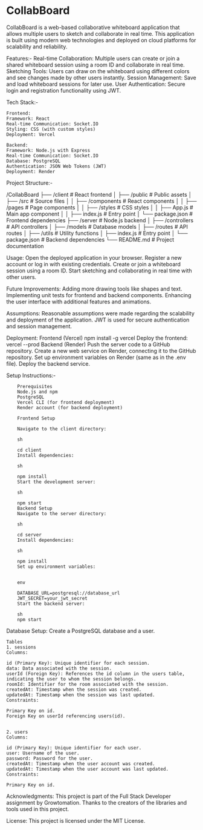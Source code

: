 # CollabBoard

CollabBoard is a web-based collaborative whiteboard application that allows multiple users to sketch and collaborate in real time. This application is built using modern web technologies and deployed on cloud platforms for scalability and reliability.

Features:-
    Real-time Collaboration: Multiple users can create or join a shared whiteboard session using a room ID and collaborate in real time.
    Sketching Tools: Users can draw on the whiteboard using different colors and see changes made by other users instantly.
    Session Management: Save and load whiteboard sessions for later use.
    User Authentication: Secure login and registration functionality using JWT.


Tech Stack:-

    Frontend:
    Framework: React
    Real-time Communication: Socket.IO
    Styling: CSS (with custom styles)
    Deployment: Vercel

    Backend:
    Framework: Node.js with Express
    Real-time Communication: Socket.IO
    Database: PostgreSQL
    Authentication: JSON Web Tokens (JWT)
    Deployment: Render


Project Structure:-

/CollabBoard
        ├── /client            # React frontend
        │   ├── /public        # Public assets
        │   ├── /src           # Source files
        │   │   ├── /components # React components
        │   │   ├── /pages      # Page components
        │   │   ├── /styles     # CSS styles
        │   │   ├── App.js      # Main app component
        │   │   ├── index.js    # Entry point
        │   └── package.json   # Frontend dependencies
        ├── /server            # Node.js backend
        │   ├── /controllers   # API controllers
        │   ├── /models        # Database models
        │   ├── /routes        # API routes
        │   ├── /utils         # Utility functions
        │   ├── index.js       # Entry point
        │   └── package.json   # Backend dependencies
        └── README.md          # Project documentation


Usage:
    Open the deployed application in your browser.
    Register a new account or log in with existing credentials.
    Create or join a whiteboard session using a room ID.
    Start sketching and collaborating in real time with other users.


Future Improvements:
    Adding more drawing tools like shapes and text.
    Implementing unit tests for frontend and backend components.
    Enhancing the user interface with additional features and animations.


Assumptions:
    Reasonable assumptions were made regarding the scalability and deployment of the application.
    JWT is used for secure authentication and session management.

Deployment:
    Frontend (Vercel)
    npm install -g vercel
    Deploy the frontend:
    vercel --prod
    Backend (Render)
    Push the server code to a GitHub repository.
    Create a new web service on Render, connecting it to the GitHub repository.
    Set up environment variables on Render (same as in the .env file).
    Deploy the backend service.



Setup Instructions:-

        Prerequisites
        Node.js and npm
        PostgreSQL
        Vercel CLI (for frontend deployment)
        Render account (for backend deployment)

        Frontend Setup

        Navigate to the client directory:

        sh
        
        cd client
        Install dependencies:

        sh
        
        npm install
        Start the development server:

        sh
        
        npm start
        Backend Setup
        Navigate to the server directory:

        sh
        
        cd server
        Install dependencies:

        sh
        
        npm install
        Set up environment variables:


        env
        
        DATABASE_URL=postgresql://database_url
        JWT_SECRET=your_jwt_secret
        Start the backend server:

        sh
        npm start

Database Setup:
    Create a PostgreSQL database and a user.

    Tables
    1. sessions
    Columns:

    id (Primary Key): Unique identifier for each session.
    data: Data associated with the session.
    userId (Foreign Key): References the id column in the users table, indicating the user to whom the session belongs.
    roomId: Identifier for the room associated with the session.
    createdAt: Timestamp when the session was created.
    updatedAt: Timestamp when the session was last updated.
    Constraints:

    Primary Key on id.
    Foreign Key on userId referencing users(id).


    2. users
    Columns:

    id (Primary Key): Unique identifier for each user.
    user: Username of the user.
    password: Password for the user.
    createdAt: Timestamp when the user account was created.
    updatedAt: Timestamp when the user account was last updated.
    Constraints:

    Primary Key on id.



Acknowledgments:
    This project is part of the Full Stack Developer assignment by Growtomation.
    Thanks to the creators of the libraries and tools used in this project.


License:
    This project is licensed under the MIT License.

